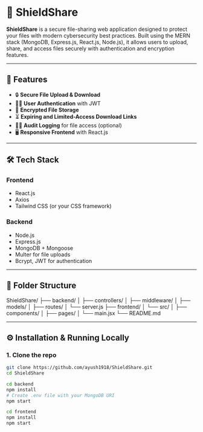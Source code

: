 # 🔐 ShieldShare

**ShieldShare** is a secure file-sharing web application designed to protect your files with modern cybersecurity best practices. Built using the MERN stack (MongoDB, Express.js, React.js, Node.js), it allows users to upload, share, and access files securely with authentication and encryption features.

---

## 🚀 Features

- 🔒 **Secure File Upload & Download**
- 🧑‍💻 **User Authentication** with JWT
- 🔐 **Encrypted File Storage**
- ⏳ **Expiring and Limited-Access Download Links**
- 🕵️‍♂️ **Audit Logging** for file access (optional)
- 🖥️ **Responsive Frontend** with React.js

---

## 🛠️ Tech Stack

### Frontend
- React.js
- Axios
- Tailwind CSS (or your CSS framework)

### Backend
- Node.js
- Express.js
- MongoDB + Mongoose
- Multer for file uploads
- Bcrypt, JWT for authentication

---

## 📂 Folder Structure

ShieldShare/
├── backend/
│ ├── controllers/
│ ├── middleware/
│ ├── models/
│ ├── routes/
│ └── server.js
├── frontend/
│ └── src/
│ ├── components/
│ ├── pages/
│ └── main.jsx
└── README.md


---







## ⚙️ Installation & Running Locally

### 1. Clone the repo
```bash
git clone https://github.com/ayush1918/ShieldShare.git
cd ShieldShare

cd backend
npm install
# Create .env file with your MongoDB URI
npm start

cd frontend
npm install
npm start

